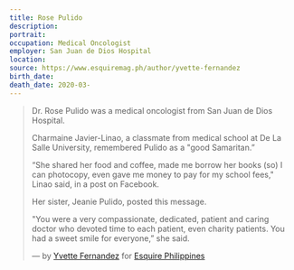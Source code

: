```yaml
---
title: Rose Pulido
description: 
portrait: 
occupation: Medical Oncologist
employer: San Juan de Dios Hospital
location: 
source: https://www.esquiremag.ph/author/yvette-fernandez
birth_date: 
death_date: 2020-03-
---
```


> Dr. Rose Pulido was a medical oncologist from San Juan de Dios Hospital.
> 
> Charmaine Javier-Linao, a classmate from medical school at De La Salle University, remembered Pulido as a "good Samaritan.”
> 
> “She shared her food and coffee, made me borrow her books (so) I can photocopy, even gave me money to pay for my school fees," Linao said, in a post on Facebook.
> 
> Her sister, Jeanie Pulido, posted this message.
> 
> "You were a very compassionate, dedicated, patient and caring doctor who devoted time to each patient, even charity patients. You had a sweet smile for everyone,” she said.
> 
> &mdash; by [Yvette Fernandez](https://www.esquiremag.ph/author/yvette-fernandez) for [Esquire Philippines](https://www.esquiremag.ph/long-reads/doctors-lost-to-covid-19-a2325-20200329-lfrm)